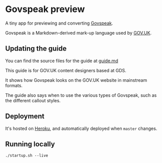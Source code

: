 # Govspeak preview

A tiny app for previewing and converting [Govspeak](https://github.com/alphagov/govspeak).

Govspeak is a Markdown-derived mark-up language used by [GOV.UK](https://github.com/alphagov).

## Updating the guide

You can find the source files for the guide at [guide.md](app/assets/markdown/guide.md)

This guide is for GOV.UK content designers based at GDS.

It shows how Govspeak looks on the GOV.UK website in mainstream formats.

The guide also says when to use the various types of Govspeak, such as the different callout styles.

## Deployment

It's hosted on [Heroku](http://govspeak-preview.herokuapp.com/), and automatically deployed when `master` changes.

## Running locally

```
./startup.sh --live
```

